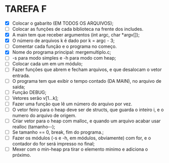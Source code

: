 TAREFA F
=========

- [x] Colocar o gabarito (EM TODOS OS ARQUIVOS);
- [ ] Colocar as funções de cada biblioteca na frente dos includes.
- [x] A main tem que receber argumentos (int argc, char *argv[]);
- [x] O número de arquivos k é dado por k = argc - 3;
- [ ] Comentar cada função e o programa no começo.
- [x] Nome do programa principal: mergemultiplo.c;
- [ ] -s para modo simples e -h para modo com heap;
- [ ] Colocar cada um em um módulo;
- [ ] Fazer funções que abrem e fecham arquivos, e que desalocam o vetor entrada.
- [ ] O programa tem que exibir o tempo contado (DA MAIN), no arquivo de saida;
- [ ] Função DEBUG;
- [ ] Vetores serão v[1...k];
- [ ] Fazer uma função que lê um número do arquivo por vez.
- [ ] O vetor feiro para o heap deve ser de structs, que guarda o inteiro i, e o numero do arquivo de origem.
- [ ] Criar vetor para o heap com malloc, e quando um arquivo acabar usar realloc (tamanho--);
- [ ] Se tamanho == 0, break, fim do programa.;
- [ ] Fazer os módulos (-s e -h, em módulos, obviamente) com for, e o contador do for será impresso no final; 
- [ ] Mexer com o min-heap pra tirar o elemento minimo e adiciona o próximo.
